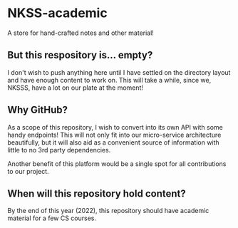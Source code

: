 # NKSS-academic
A store for hand-crafted notes and other material!

## But this respository is... empty?
I don't wish to push anything here until I have settled on the directory layout and have enough content to work on. This will take a while, since we, NKSSS, have a lot on our plate at the moment!

## Why GitHub?
As a scope of this repository, I wish to convert into its own API with some handy endpoints! This will not only fit into our micro-service architecture beautifully, but it will also aid as a convenient source of information with little to no 3rd party dependencies.

Another benefit of this platform would be a single spot for all contributions to our project.

## When will this repository hold content?
By the end of this year (2022), this repository should have academic material for a few CS courses.
